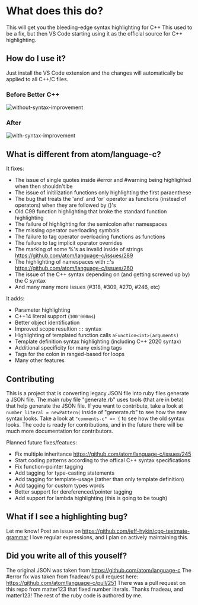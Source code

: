 # What does this do?
This will get you the bleeding-edge syntax highlighting for C++
This used to be a fix, but then VS Code starting using it as the official source for C++ highlighting.

## How do I use it?
Just install the VS Code extension and the changes will automatically be applied to all C++/C files.

### Before Better C++
![without-syntax-improvement](https://user-images.githubusercontent.com/17692058/52240797-8d75ef80-2897-11e9-97b6-f94af43d9fb7.png)
### After
![with-syntax-improvement](https://user-images.githubusercontent.com/17692058/52240803-8fd84980-2897-11e9-987c-9c71c19d52fa.png)

## What is different from atom/language-c?
It fixes:
- The issue of single quotes inside #error and #warning being highlighted when then shouldn't be 
- The issue of initilization functions only highlighting the first paraenthese
- The bug that treats the 'and' and 'or' operator as functions (instead of operators) when they are followed by ()'s
- Old C99 function highlighting that broke the standard function highlighting
- The failure of highlighting for the semicolon after namespaces
- The missing operator overloading symbols
- The failure to tag operator overloading functions as functions
- The failure to tag implicit operator overrides
- The marking of some %'s as invalid inside of strings https://github.com/atom/language-c/issues/289
- The highlighting of namespaces with ::'s https://github.com/atom/language-c/issues/260 
- The issue of the C++ syntax depending on (and getting screwed up by) the C syntax
- And many many more issues (#318, #309, #270, #246, etc)

It adds:
- Parameter highlighting
- C++14 literal support (`100'000ms`)
- Better object identification
- Improved scope resultion `::` syntax
- Highlighting of templated function calls `aFunction<int>(arguments)`
- Template definition syntax highlighting (including C++ 2020 syntax)
- Additional specificity for many existing tags
- Tags for the colon in ranged-based for loops
- Many other features

## Contributing
This is a project that is converting legacy JSON file into ruby files generate a JSON file. The main ruby file "generate.rb" uses tools (that are in beta) that help generate the JSON file. If you want to contribute, take a look at `number_literal = newPattern(` inside of "generate.rb" to see how the new syntax looks. Take a look at `"comments-c" => {` to see how the old syntax looks. The code is ready for contributions, and in the future there will be much more documentation for contributors.

Planned future fixes/featues:
- Fix multiple inheritance https://github.com/atom/language-c/issues/245
- Start coding patterns according to the offical C++ syntax specifications
- Fix function-pointer tagging
- Add tagging for type-casting statements
- Add tagging for template-usage (rather than only template definition)
- Add tagging for custom types words
- Better support for dereferenced/pointer tagging
- Add support for lambda highlighting (this is going to be tough)

## What if I see a highlighting bug?
Let me know! Post an issue on https://github.com/jeff-hykin/cpp-textmate-grammar
I love regular expressions, and I plan on actively maintaining this.

## Did you write all of this youself?
The original JSON was taken from https://github.com/atom/language-c
The #error fix was taken from fnadeau's pull request here: https://github.com/atom/language-c/pull/251
There was a pull request on this repo from matter123 that fixed number literals.
Thanks fnadeau, and matter123!
The rest of the ruby code is authored by me.